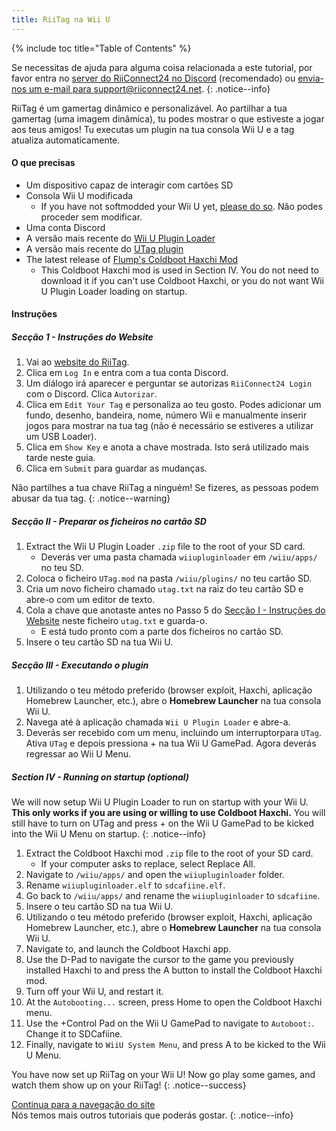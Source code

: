 ```yaml
---
title: RiiTag na Wii U
---
```


{% include toc title="Table of Contents" %}

Se necessitas de ajuda para alguma coisa relacionada a este tutorial, por favor entra no [server do RiiConnect24 no Discord](https://discord.gg/rc24) (recomendado) ou [envia-nos um e-mail para support@riiconnect24.net](mailto:support@riiconnect24.net).
{: .notice--info}

RiiTag é um gamertag dinâmico e personalizável. Ao partilhar a tua gamertag (uma imagem dinâmica), tu podes mostrar o que estiveste a jogar aos teus amigos! Tu executas um plugin na tua consola Wii U e a tag atualiza automaticamente.

#### O que precisas

- Um dispositivo capaz de interagir com cartões SD
- Consola Wii U modificada
   - If you have not softmodded your Wii U yet, [please do so](https://wiiu.hacks.guide). Não podes proceder sem modificar.
- Uma conta Discord
- A versão mais recente do [Wii U Plugin Loader](https://github.com/Maschell/WiiUPluginLoader/releases)
- A versão mais recente do [UTag plugin](https://github.com/RiiConnect24/UTag/releases)
- The latest release of [Flump's Coldboot Haxchi Mod](https://www.dropbox.com/sh/gxkf72jia1adpyg/AACPMfGU2AyWUZmhU2awjSsca/Haxchi-CBHC%20Flump%20Mod.zip?dl=1)
   - This Coldboot Haxchi mod is used in Section IV. You do not need to download it if you can't use Coldboot Haxchi, or you do not want Wii U Plugin Loader loading on startup.

#### Instruções

##### Secção 1 - Instruções do Website

1. Vai ao [website do RiiTag](https://tag.rc24.xyz/).
2. Clica em `Log In` e entra com a tua conta Discord.
3. Um diálogo irá aparecer e perguntar se autorizas `RiiConnect24 Login` com o Discord. Clica `Autorizar`.
4. Clica em `Edit Your Tag` e personaliza ao teu gosto. Podes adicionar um fundo, desenho, bandeira, nome, número Wii e manualmente inserir jogos para mostrar na tua tag (não é necessário se estiveres a utilizar um USB Loader).
5. Clica em `Show Key` e anota a chave mostrada. Isto será utilizado mais tarde neste guia.
6. Clica em `Submit` para guardar as mudanças.

Não partilhes a tua chave RiiTag a ninguém! Se fizeres, as pessoas podem abusar da tua tag.
{: .notice--warning}

##### Secção II - Preparar os ficheiros no cartão SD

1. Extract the Wii U Plugin Loader `.zip` file to the root of your SD card.
   - Deverás ver uma pasta chamada `wiiupluginloader` em `/wiiu/apps/` no teu SD.
2. Coloca o ficheiro `UTag.mod` na pasta `/wiiu/plugins/` no teu cartão SD.
3. Cria um novo ficheiro chamado `utag.txt` na raiz do teu cartão SD e abre-o com um editor de texto.
4. Cola a chave que anotaste antes no Passo 5 do [Secção I - Instruções do Website](#section-i---website-instructions) neste ficheiro `utag.txt` e guarda-o.
   - E está tudo pronto com a parte dos ficheiros no cartão SD.
5. Insere o teu cartão SD na tua Wii U.

##### Secção III - Executando o plugin

1. Utilizando o teu método preferido (browser exploit, Haxchi, aplicação Homebrew Launcher, etc.), abre o **Homebrew Launcher** na tua consola Wii U.
2. Navega até à aplicação chamada `Wii U Plugin Loader` e abre-a.
3. Deverás ser recebido com um menu, incluindo um interruptorpara `UTag`. Ativa `UTag` e depois pressiona + na tua Wii U GamePad. Agora deverás regressar ao Wii U Menu.

##### Section IV - Running on startup (optional)

We will now setup Wii U Plugin Loader to run on startup with your Wii U. **This only works if you are using or willing to use Coldboot Haxchi.** You will still have to turn on UTag and press + on the Wii U GamePad to be kicked into the Wii U Menu on startup.
{: .notice--info}

1. Extract the Coldboot Haxchi mod `.zip` file to the root of your SD card.
   - If your computer asks to replace, select Replace All.
2. Navigate to `/wiiu/apps/` and open the `wiiupluginloader` folder.
3. Rename `wiiupluginloader.elf` to `sdcafiine.elf`.
4. Go back to `/wiiu/apps/` and rename the `wiiupluginloader` to `sdcafiine`.
5. Insere o teu cartão SD na tua Wii U.
6. Utilizando o teu método preferido (browser exploit, Haxchi, aplicação Homebrew Launcher, etc.), abre o **Homebrew Launcher** na tua consola Wii U.
6. Navigate to, and launch the Coldboot Haxchi app.
7. Use the D-Pad to navigate the cursor to the game you previously installed Haxchi to and press the A button to install the Coldboot Haxchi mod.
8. Turn off your Wii U, and restart it.
9. At the `Autobooting...` screen, press Home to open the Coldboot Haxchi menu.
10. Use the +Control Pad on the Wii U GamePad to navigate to `Autoboot:`. Change it to SDCafiine.
11. Finally, navigate to `WiiU System Menu`, and press A to be kicked to the Wii U Menu.

You have now set up RiiTag on your Wii U! Now go play some games, and watch them show up on your RiiTag!
{: .notice--success}

[Continua para a navegação do site](site-navigation)<br> Nós temos mais outros tutoriais que poderás gostar.
{: .notice--info}

